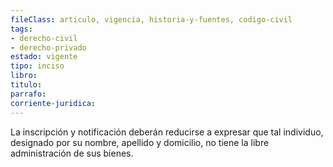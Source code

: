 ```yaml
---
fileClass: articulo, vigencia, historia-y-fuentes, codigo-civil
tags:
- derecho-civil
- derecho-privado
estado: vigente
tipo: inciso
libro:
titulo:
parrafo:
corriente-juridica:
---
```

La inscripción y notificación deberán reducirse a expresar que tal individuo, designado por su nombre, apellido y domicilio, no tiene la libre administración de sus bienes.